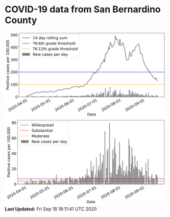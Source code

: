# COVID-19 data from San Bernardino County
![image1](plots/graph.png)
![image2](plots/classification.png)
**Last Updated:** Fri Sep 18 18:11:41 UTC 2020